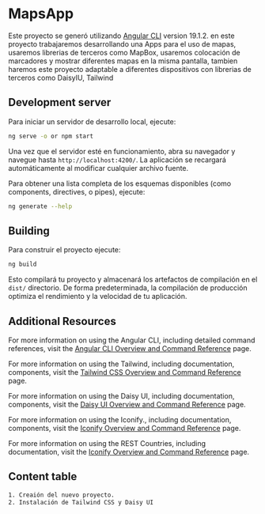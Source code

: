 # MapsApp

Este proyecto se generó utilizando [Angular CLI](https://github.com/angular/angular-cli) version 19.1.2.
en este proyecto trabajaremos desarrollando una Apps para el uso de mapas, usaremos librerias de terceros como MapBox, usaremos colocación de marcadores y mostrar diferentes mapas en la misma pantalla, tambien haremos este proyecto adaptable a diferentes dispositivos con librerias de terceros como DaisyIU, Tailwind

## Development server

Para iniciar un servidor de desarrollo local, ejecute:

```bash
ng serve -o or npm start
```

Una vez que el servidor esté en funcionamiento, abra su navegador y navegue hasta `http://localhost:4200/`. La aplicación se recargará automáticamente al modificar cualquier archivo fuente.

Para obtener una lista completa de los esquemas disponibles (como components, directives, o pipes), ejecute:

```bash
ng generate --help
```

## Building

Para construir el proyecto ejecute:

```bash
ng build
```

Esto compilará tu proyecto y almacenará los artefactos de compilación en el `dist/` directorio. De forma predeterminada, la compilación de producción optimiza el rendimiento y la velocidad de tu aplicación.

## Additional Resources

For more information on using the Angular CLI, including detailed command references, visit the [Angular CLI Overview and Command Reference](https://angular.dev/tools/cli) page.

For more information on using the Tailwind, including documentation, components, visit the [Tailwind CSS Overview and Command Reference](https://tailwindcss.com) page.

For more information on using the Daisy UI, including documentation, components, visit the [Daisy UI Overview and Command Reference](https://daisyui.com) page.

For more information on using the Iconify., including documentation, components, visit the [Iconify Overview and Command Reference](https://iconify.design/) page.

For more information on using the REST Countries, including documentation, visit the [Iconify Overview and Command Reference](https://restcountries.com/) page.

## Content table

```bash
1. Creaión del nuevo proyecto.
2. Instalación de Tailwind CSS y Daisy UI
```
